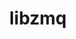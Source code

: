 ---
title: "libzmq"
layout: cache
category: package
meta: {"versions": ["4.3.2", "4.3.3"], "compilers": ["gcc@10.3.0", "gcc@7.3.0", "gcc@7.3.1", "gcc@7.4.0", "gcc@7.5.0", "gcc@8.1.0", "gcc@8.3.1", "gcc@8.4.0", "gcc@8.4.1", "gcc@9.3.0", "intel@19.1.3.304"]}
spec_files: 
 - spec-0.json
 - spec-1.json
 - spec-2.json
 - spec-3.json
 - spec-4.json
 - spec-5.json
 - spec-6.json
 - spec-7.json
 - spec-8.json
 - spec-9.json
 - spec-10.json
 - spec-11.json
 - spec-12.json
 - spec-13.json
 - spec-14.json
 - spec-15.json
 - spec-16.json
 - spec-17.json
 - spec-18.json
 - spec-19.json
 - spec-20.json
 - spec-21.json
 - spec-22.json
 - spec-23.json
 - spec-24.json
 - spec-25.json
 - spec-26.json
 - spec-27.json
 - spec-28.json
 - spec-29.json
 - spec-30.json
 - spec-31.json
 - spec-32.json
 - spec-33.json
 - spec-34.json
 - spec-35.json
 - spec-36.json
 - spec-37.json
 - spec-38.json
 - spec-39.json
 - spec-40.json
 - spec-41.json
 - spec-42.json
 - spec-43.json
 - spec-44.json
 - spec-45.json
 - spec-46.json
 - spec-47.json
 - spec-48.json
 - spec-49.json
 - spec-50.json
 - spec-51.json
 - spec-52.json
 - spec-53.json
 - spec-54.json
 - spec-55.json
 - spec-56.json
 - spec-57.json
 - spec-58.json
 - spec-59.json
 - spec-60.json
 - spec-61.json
 - spec-62.json
 - spec-63.json
 - spec-64.json
 - spec-65.json
 - spec-66.json
 - spec-67.json
 - spec-68.json
 - spec-69.json
spec_names:
 - 'libzmq@4.3.3%gcc@9.3.0~drafts+libsodium arch=linux-rhel7-x86_64 ^libbsd@0.10.0%gcc@9.3.0 arch=linux-rhel7-x86_64 ^libsodium@1.0.18%gcc@9.3.0 arch=linux-rhel7-x86_64'
 - 'libzmq@4.3.3%gcc@9.3.0~drafts+libsodium arch=linux-ubuntu20.04-x86_64 ^libbsd@0.10.0%gcc@9.3.0 arch=linux-ubuntu20.04-x86_64 ^libsodium@1.0.18%gcc@9.3.0 arch=linux-ubuntu20.04-x86_64'
 - 'libzmq@4.3.2%gcc@7.3.0+libsodium arch=linux-centos7-ppc64le ^libsodium@1.0.18%gcc@7.3.0 arch=linux-centos7-ppc64le'
 - 'libzmq@4.3.2%gcc@7.5.0+libsodium arch=linux-ubuntu18.04-ppc64le ^libsodium@1.0.18%gcc@7.5.0 arch=linux-ubuntu18.04-ppc64le'
 - 'libzmq@4.3.3%gcc@8.1.0~drafts+libsodium arch=linux-rhel7-x86_64 ^libbsd@0.10.0%gcc@8.1.0 arch=linux-rhel7-x86_64 ^libsodium@1.0.18%gcc@8.1.0 arch=linux-rhel7-x86_64'
 - 'libzmq@4.3.2%gcc@8.1.0+libsodium arch=linux-rhel7-ppc64le ^libsodium@1.0.18%gcc@8.1.0 arch=linux-rhel7-ppc64le'
 - 'libzmq@4.3.2%gcc@7.3.0+libsodium arch=linux-centos8-x86_64 ^libsodium@1.0.18%gcc@7.3.0 arch=linux-centos8-x86_64'
 - 'libzmq@4.3.3%gcc@10.3.0~drafts+libsodium arch=linux-ubuntu21.04-x86_64 ^libbsd@0.11.3%gcc@10.3.0 arch=linux-ubuntu21.04-x86_64 ^libmd@1.0.3%gcc@10.3.0 arch=linux-ubuntu21.04-x86_64 ^libsodium@1.0.18%gcc@10.3.0 arch=linux-ubuntu21.04-x86_64'
 - 'libzmq@4.3.2%gcc@7.5.0+libsodium arch=linux-ubuntu18.04-ppc64le ^libsodium@1.0.18%gcc@7.5.0 arch=linux-ubuntu18.04-ppc64le'
 - 'libzmq@4.3.2%gcc@8.1.0+libsodium arch=linux-rhel7-x86_64 ^libsodium@1.0.18%gcc@8.1.0 arch=linux-rhel7-x86_64'
 - 'libzmq@4.3.3%gcc@8.3.1~drafts+libsodium arch=linux-rhel8-ppc64le ^libbsd@0.11.3%gcc@8.3.1 arch=linux-rhel8-ppc64le ^libmd@1.0.3%gcc@8.3.1 arch=linux-rhel8-ppc64le ^libsodium@1.0.18%gcc@8.3.1 arch=linux-rhel8-ppc64le'
 - 'libzmq@4.3.2%gcc@9.3.0+libsodium arch=linux-ubuntu20.04-ppc64le ^libsodium@1.0.18%gcc@9.3.0 arch=linux-ubuntu20.04-ppc64le'
 - 'libzmq@4.3.2%gcc@7.5.0+libsodium arch=linux-ubuntu18.04-x86_64 ^libsodium@1.0.18%gcc@7.5.0 arch=linux-ubuntu18.04-x86_64'
 - 'libzmq@4.3.3%gcc@9.3.0~drafts+libsodium arch=linux-ubuntu20.04-x86_64 ^libbsd@0.11.3%gcc@9.3.0 arch=linux-ubuntu20.04-x86_64 ^libmd@1.0.3%gcc@9.3.0 arch=linux-ubuntu20.04-x86_64 ^libsodium@1.0.18%gcc@9.3.0 arch=linux-ubuntu20.04-x86_64'
 - 'libzmq@4.3.3%gcc@9.3.0+libsodium arch=linux-ubuntu20.04-ppc64le ^libsodium@1.0.18%gcc@9.3.0 arch=linux-ubuntu20.04-ppc64le'
 - 'libzmq@4.3.2%gcc@9.3.0+libsodium arch=linux-ubuntu20.04-x86_64 ^libsodium@1.0.18%gcc@9.3.0 arch=linux-ubuntu20.04-x86_64'
 - 'libzmq@4.3.3%gcc@8.1.0+libsodium arch=linux-rhel7-ppc64le ^libbsd@0.10.0%gcc@8.1.0 arch=linux-rhel7-ppc64le ^libsodium@1.0.18%gcc@8.1.0 arch=linux-rhel7-ppc64le'
 - 'libzmq@4.3.3%gcc@7.5.0~drafts+libsodium arch=linux-ubuntu18.04-x86_64 ^libbsd@0.10.0%gcc@7.5.0 arch=linux-ubuntu18.04-x86_64 ^libsodium@1.0.18%gcc@7.5.0 arch=linux-ubuntu18.04-x86_64'
 - 'libzmq@4.3.2%gcc@7.3.0+libsodium arch=linux-rhel7-ppc64le ^libsodium@1.0.18%gcc@7.3.0 arch=linux-rhel7-ppc64le'
 - 'libzmq@4.3.2%gcc@7.3.0+libsodium arch=linux-centos7-x86_64 ^libsodium@1.0.18%gcc@7.3.0 arch=linux-centos7-x86_64'
 - 'libzmq@4.3.2%gcc@7.3.0+libsodium arch=linux-rhel8-x86_64 ^libsodium@1.0.18%gcc@7.3.0 arch=linux-rhel8-x86_64'
 - 'libzmq@4.3.3%gcc@9.3.0~drafts+libsodium arch=linux-rhel7-ppc64le ^libbsd@0.10.0%gcc@9.3.0 arch=linux-rhel7-ppc64le ^libsodium@1.0.18%gcc@9.3.0 arch=linux-rhel7-ppc64le'
 - 'libzmq@4.3.2%gcc@8.1.0+libsodium arch=linux-rhel7-ppc64le ^libsodium@1.0.18%gcc@8.1.0 arch=linux-rhel7-ppc64le'
 - 'libzmq@4.3.3%gcc@8.3.1+libsodium arch=linux-rhel8-x86_64 ^libbsd@0.10.0%gcc@8.3.1 arch=linux-rhel8-x86_64 ^libsodium@1.0.18%gcc@8.3.1 arch=linux-rhel8-x86_64'
 - 'libzmq@4.3.3%gcc@7.5.0~drafts+libsodium arch=linux-ubuntu18.04-ppc64le ^libbsd@0.11.3%gcc@7.5.0 arch=linux-ubuntu18.04-ppc64le ^libmd@1.0.3%gcc@7.5.0 arch=linux-ubuntu18.04-ppc64le ^libsodium@1.0.18%gcc@7.5.0 arch=linux-ubuntu18.04-ppc64le'
 - 'libzmq@4.3.3%gcc@8.3.1~drafts+libsodium arch=linux-rhel8-ppc64le ^libbsd@0.10.0%gcc@8.3.1 arch=linux-rhel8-ppc64le ^libsodium@1.0.18%gcc@8.3.1 arch=linux-rhel8-ppc64le'
 - 'libzmq@4.3.3%gcc@7.3.1~drafts+libsodium arch=linux-amzn2-x86_64 ^libbsd@0.10.0%gcc@7.3.1 arch=linux-amzn2-x86_64 ^libsodium@1.0.18%gcc@7.3.1 arch=linux-amzn2-x86_64'
 - 'libzmq@4.3.2%gcc@7.5.0+libsodium arch=linux-ubuntu18.04-x86_64 ^libsodium@1.0.18%gcc@7.5.0 arch=linux-ubuntu18.04-x86_64'
 - 'libzmq@4.3.2%gcc@7.3.0+libsodium arch=linux-ubuntu18.04-x86_64 ^libsodium@1.0.18%gcc@7.3.0 arch=linux-ubuntu18.04-x86_64'
 - 'libzmq@4.3.3%gcc@9.3.0+libsodium arch=linux-ubuntu20.04-x86_64 ^libsodium@1.0.18%gcc@9.3.0 arch=linux-ubuntu20.04-x86_64'
 - 'libzmq@4.3.3%gcc@10.3.0~drafts+libsodium arch=linux-ubuntu21.04-ppc64le ^libbsd@0.11.3%gcc@10.3.0 arch=linux-ubuntu21.04-ppc64le ^libmd@1.0.3%gcc@10.3.0 arch=linux-ubuntu21.04-ppc64le ^libsodium@1.0.18%gcc@10.3.0 arch=linux-ubuntu21.04-ppc64le'
 - 'libzmq@4.3.3%gcc@8.3.1+libsodium arch=linux-rhel8-x86_64 ^libsodium@1.0.18%gcc@8.3.1 arch=linux-rhel8-x86_64'
 - 'libzmq@4.3.2%gcc@8.3.1+libsodium arch=linux-centos8-ppc64le ^libsodium@1.0.18%gcc@8.3.1 arch=linux-centos8-ppc64le'
 - 'libzmq@4.3.2%gcc@7.3.0+libsodium arch=linux-ubuntu18.04-ppc64le ^libsodium@1.0.18%gcc@7.3.0 arch=linux-ubuntu18.04-ppc64le'
 - 'libzmq@4.3.3%gcc@8.1.0~drafts+libsodium arch=linux-rhel7-ppc64le ^libbsd@0.10.0%gcc@8.1.0 arch=linux-rhel7-ppc64le ^libsodium@1.0.18%gcc@8.1.0 arch=linux-rhel7-ppc64le'
 - 'libzmq@4.3.3%gcc@8.3.1~drafts+libsodium arch=linux-rhel8-x86_64 ^libbsd@0.10.0%gcc@8.3.1 arch=linux-rhel8-x86_64 ^libsodium@1.0.18%gcc@8.3.1 arch=linux-rhel8-x86_64'
 - 'libzmq@4.3.2%gcc@8.1.0+libsodium arch=linux-rhel7-x86_64 ^libsodium@1.0.18%gcc@8.1.0 arch=linux-rhel7-x86_64'
 - 'libzmq@4.3.3%gcc@9.3.0~drafts+libsodium arch=linux-ubuntu20.04-ppc64le ^libbsd@0.10.0%gcc@9.3.0 arch=linux-ubuntu20.04-ppc64le ^libsodium@1.0.18%gcc@9.3.0 arch=linux-ubuntu20.04-ppc64le'
 - 'libzmq@4.3.2%gcc@7.5.0+libsodium arch=linux-ubuntu18.04-aarch64 ^libsodium@1.0.18%gcc@7.5.0 arch=linux-ubuntu18.04-aarch64'
 - 'libzmq@4.3.2%gcc@8.3.1+libsodium arch=linux-rhel8-x86_64 ^libsodium@1.0.18%gcc@8.3.1 arch=linux-rhel8-x86_64'
 - 'libzmq@4.3.3%gcc@9.3.0~drafts+libsodium arch=linux-ubuntu20.04-ppc64le ^libbsd@0.11.3%gcc@9.3.0 arch=linux-ubuntu20.04-ppc64le ^libmd@1.0.3%gcc@9.3.0 arch=linux-ubuntu20.04-ppc64le ^libsodium@1.0.18%gcc@9.3.0 arch=linux-ubuntu20.04-ppc64le'
 - 'libzmq@4.3.3%gcc@8.4.1~drafts+libsodium arch=linux-rhel8-ppc64le ^libbsd@0.11.3%gcc@8.4.1 arch=linux-rhel8-ppc64le ^libmd@1.0.3%gcc@8.4.1 arch=linux-rhel8-ppc64le ^libsodium@1.0.18%gcc@8.4.1 arch=linux-rhel8-ppc64le'
 - 'libzmq@4.3.3%gcc@7.5.0~drafts+libsodium arch=linux-ubuntu18.04-ppc64le ^libbsd@0.10.0%gcc@7.5.0 arch=linux-ubuntu18.04-ppc64le ^libsodium@1.0.18%gcc@7.5.0 arch=linux-ubuntu18.04-ppc64le'
 - 'libzmq@4.3.2%gcc@7.3.0+libsodium arch=linux-rhel7-x86_64 ^libsodium@1.0.18%gcc@7.3.0 arch=linux-rhel7-x86_64'
 - 'libzmq@4.3.2%gcc@8.1.0+libsodium arch=linux-centos7-ppc64le ^libsodium@1.0.18%gcc@8.1.0 arch=linux-centos7-ppc64le'
 - 'libzmq@4.3.2%gcc@7.4.0+libsodium arch=linux-ubuntu18.04-x86_64 ^libsodium@1.0.18%gcc@7.4.0 arch=linux-ubuntu18.04-x86_64'
 - 'libzmq@4.3.3%gcc@7.5.0+libsodium arch=linux-ubuntu18.04-ppc64le ^libsodium@1.0.18%gcc@7.5.0 arch=linux-ubuntu18.04-ppc64le'
 - 'libzmq@4.3.2%gcc@8.3.1+libsodium arch=linux-rhel8-ppc64le ^libsodium@1.0.18%gcc@8.3.1 arch=linux-rhel8-ppc64le'
 - 'libzmq@4.3.2%gcc@8.1.0+libsodium arch=linux-centos7-x86_64 ^libsodium@1.0.18%gcc@8.1.0 arch=linux-centos7-x86_64'
 - 'libzmq@4.3.2%gcc@8.3.1+libsodium arch=linux-rhel8-aarch64 ^libsodium@1.0.18%gcc@8.3.1 arch=linux-rhel8-aarch64'
 - 'libzmq@4.3.3%gcc@9.3.0~drafts+libsodium arch=linux-rhel7-ppc64le ^libbsd@0.11.3%gcc@9.3.0 arch=linux-rhel7-ppc64le ^libmd@1.0.3%gcc@9.3.0 arch=linux-rhel7-ppc64le ^libsodium@1.0.18%gcc@9.3.0 arch=linux-rhel7-ppc64le'
 - 'libzmq@4.3.3%gcc@8.1.0+libsodium arch=linux-rhel7-x86_64 ^libbsd@0.10.0%gcc@8.1.0 arch=linux-rhel7-x86_64 ^libsodium@1.0.18%gcc@8.1.0 arch=linux-rhel7-x86_64'
 - 'libzmq@4.3.3%gcc@7.5.0~drafts+libsodium arch=linux-ubuntu18.04-x86_64 ^libbsd@0.11.3%gcc@7.5.0 arch=linux-ubuntu18.04-x86_64 ^libmd@1.0.3%gcc@7.5.0 arch=linux-ubuntu18.04-x86_64 ^libsodium@1.0.18%gcc@7.5.0 arch=linux-ubuntu18.04-x86_64'
 - 'libzmq@4.3.2%gcc@8.4.0+libsodium arch=linux-rhel7-sandybridge ^libsodium@1.0.18%gcc@8.4.0 arch=linux-rhel7-sandybridge'
 - 'libzmq@4.3.2%gcc@8.3.1+libsodium arch=linux-centos8-x86_64 ^libsodium@1.0.18%gcc@8.3.1 arch=linux-centos8-x86_64'
 - 'libzmq@4.3.3%gcc@9.3.0~drafts+libsodium arch=cray-cnl7-haswell ^libbsd@0.10.0%gcc@9.3.0 arch=cray-cnl7-haswell ^libsodium@1.0.18%gcc@9.3.0 arch=cray-cnl7-haswell'
 - 'libzmq@4.3.3%gcc@8.3.1+libsodium arch=linux-rhel8-ppc64le ^libsodium@1.0.18%gcc@8.3.1 arch=linux-rhel8-ppc64le'
 - 'libzmq@4.3.3%gcc@8.3.1~drafts+libsodium arch=linux-rhel8-x86_64 ^libbsd@0.11.3%gcc@8.3.1 arch=linux-rhel8-x86_64 ^libmd@1.0.3%gcc@8.3.1 arch=linux-rhel8-x86_64 ^libsodium@1.0.18%gcc@8.3.1 arch=linux-rhel8-x86_64'
 - 'libzmq@4.3.2%gcc@7.4.0+libsodium arch=linux-ubuntu18.04-x86_64 ^libsodium@1.0.17%gcc@7.4.0 arch=linux-ubuntu18.04-x86_64'
 - 'libzmq@4.3.3%gcc@9.3.0+libsodium arch=linux-ubuntu20.04-ppc64le ^libbsd@0.10.0%gcc@9.3.0 arch=linux-ubuntu20.04-ppc64le ^libsodium@1.0.18%gcc@9.3.0 arch=linux-ubuntu20.04-ppc64le'
 - 'libzmq@4.3.3%gcc@7.5.0+libsodium arch=linux-ubuntu18.04-x86_64 ^libsodium@1.0.18%gcc@7.5.0 arch=linux-ubuntu18.04-x86_64'
 - 'libzmq@4.3.3%gcc@9.3.0~drafts+libsodium arch=linux-rhel7-x86_64 ^libbsd@0.11.3%gcc@9.3.0 arch=linux-rhel7-x86_64 ^libmd@1.0.3%gcc@9.3.0 arch=linux-rhel7-x86_64 ^libsodium@1.0.18%gcc@9.3.0 arch=linux-rhel7-x86_64'
 - 'libzmq@4.3.3%gcc@8.3.1+libsodium arch=linux-rhel8-ppc64le ^libbsd@0.10.0%gcc@8.3.1 arch=linux-rhel8-ppc64le ^libsodium@1.0.18%gcc@8.3.1 arch=linux-rhel8-ppc64le'
 - 'libzmq@4.3.3%gcc@7.5.0+libsodium arch=linux-ubuntu18.04-x86_64 ^libbsd@0.10.0%gcc@7.5.0 arch=linux-ubuntu18.04-x86_64 ^libsodium@1.0.18%gcc@7.5.0 arch=linux-ubuntu18.04-x86_64'
 - 'libzmq@4.3.3%gcc@8.4.1~drafts+libsodium arch=linux-rhel8-x86_64 ^libbsd@0.11.3%gcc@8.4.1 arch=linux-rhel8-x86_64 ^libmd@1.0.3%gcc@8.4.1 arch=linux-rhel8-x86_64 ^libsodium@1.0.18%gcc@8.4.1 arch=linux-rhel8-x86_64'
 - 'libzmq@4.3.3%gcc@7.5.0+libsodium arch=linux-ubuntu18.04-ppc64le ^libbsd@0.10.0%gcc@7.5.0 arch=linux-ubuntu18.04-ppc64le ^libsodium@1.0.18%gcc@7.5.0 arch=linux-ubuntu18.04-ppc64le'
 - 'libzmq@4.3.3%gcc@9.3.0+libsodium arch=linux-ubuntu20.04-x86_64 ^libbsd@0.10.0%gcc@9.3.0 arch=linux-ubuntu20.04-x86_64 ^libsodium@1.0.18%gcc@9.3.0 arch=linux-ubuntu20.04-x86_64'
 - 'libzmq@4.3.2%gcc@8.1.0+libsodium arch=linux-rhel7-power8le ^libsodium@1.0.18%gcc@8.1.0 arch=linux-rhel7-power8le'
 - 'libzmq@4.3.2%gcc@7.5.0+libsodium arch=linux-ubuntu18.04-power8le ^libsodium@1.0.18%gcc@7.5.0 arch=linux-ubuntu18.04-power8le'
 - 'libzmq@4.3.3%intel@19.1.3.304~drafts+libsodium arch=cray-cnl7-haswell ^libbsd@0.10.0%intel@19.1.3.304 patches=71b49f5 arch=cray-cnl7-haswell ^libsodium@1.0.18%intel@19.1.3.304 arch=cray-cnl7-haswell'
---